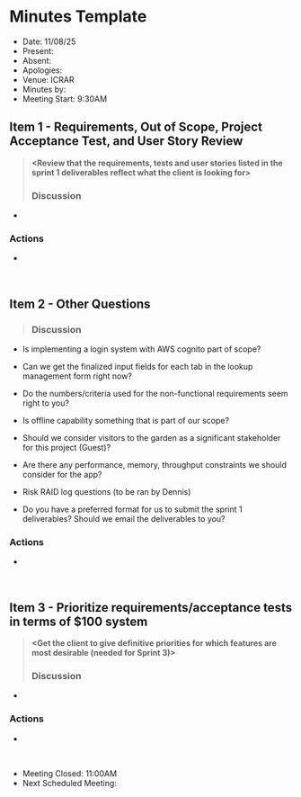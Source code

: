 # Minutes Template

- Date: 11/08/25
- Present: 
- Absent:
- Apologies:
- Venue: ICRAR
- Minutes by:
- Meeting Start: 9:30AM

## Item 1 - Requirements, Out of Scope, Project Acceptance Test, and User Story Review
> **<Review that the requirements, tests and user stories listed in the sprint 1 deliverables reflect what the client is looking for>**
> ### Discussion
 - 
 ### Actions
 - 
<br>

## Item 2 - Other Questions
> **<Description>**
> ### Discussion
 - Is implementing a login system with AWS cognito part of scope?

 - Can we get the finalized input fields for each tab in the lookup management form right now?

 - Do the numbers/criteria used for the non-functional requirements seem right to you?

 - Is offline capability something that is part of our scope?

 - Should we consider visitors to the garden as a significant stakeholder for this project (Guest)?

 - Are there any performance, memory, throughput constraints we should consider for the app? 

 - Risk RAID log questions (to be ran by Dennis)

 - Do you have a preferred format for us to submit the sprint 1 deliverables? Should we email the deliverables to you? 
 
 ### Actions
 - 
<br>

## Item 3 - Prioritize requirements/acceptance tests in terms of $100 system
> **<Get the client to give definitive priorities for which features are most desirable (needed for Sprint 3)>**
> ### Discussion
 - 
 ### Actions
 - 
<br>


- Meeting Closed: 11:00AM
- Next Scheduled Meeting:

